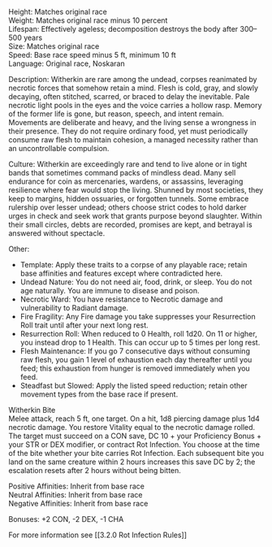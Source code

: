 Height: Matches original race  
Weight: Matches original race minus 10 percent  
Lifespan: Effectively ageless; decomposition destroys the body after 300–500 years  
Size: Matches original race  
Speed: Base race speed minus 5 ft, minimum 10 ft  
Language: Original race, Noskaran

Description: Witherkin are rare among the undead, corpses reanimated by necrotic forces that somehow retain a mind. Flesh is cold, gray, and slowly decaying, often stitched, scarred, or braced to delay the inevitable. Pale necrotic light pools in the eyes and the voice carries a hollow rasp. Memory of the former life is gone, but reason, speech, and intent remain. Movements are deliberate and heavy, and the living sense a wrongness in their presence. They do not require ordinary food, yet must periodically consume raw flesh to maintain cohesion, a managed necessity rather than an uncontrollable compulsion.

Culture: Witherkin are exceedingly rare and tend to live alone or in tight bands that sometimes command packs of mindless dead. Many sell endurance for coin as mercenaries, wardens, or assassins, leveraging resilience where fear would stop the living. Shunned by most societies, they keep to margins, hidden ossuaries, or forgotten tunnels. Some embrace rulership over lesser undead; others choose strict codes to hold darker urges in check and seek work that grants purpose beyond slaughter. Within their small circles, debts are recorded, promises are kept, and betrayal is answered without spectacle.

Other:
- Template: Apply these traits to a corpse of any playable race; retain base affinities and features except where contradicted here.
- Undead Nature: You do not need air, food, drink, or sleep. You do not age naturally. You are immune to disease and poison.
- Necrotic Ward: You have resistance to Necrotic damage and vulnerability to Radiant damage.
- Fire Fragility: Any Fire damage you take suppresses your Resurrection Roll trait until after your next long rest.
- Resurrection Roll: When reduced to 0 Health, roll 1d20. On 11 or higher, you instead drop to 1 Health. This can occur up to 5 times per long rest.
- Flesh Maintenance: If you go 7 consecutive days without consuming raw flesh, you gain 1 level of exhaustion each day thereafter until you feed; this exhaustion from hunger is removed immediately when you feed.
- Steadfast but Slowed: Apply the listed speed reduction; retain other movement types from the base race if present.

Witherkin Bite  
Melee attack, reach 5 ft, one target. On a hit, 1d8 piercing damage plus 1d4 necrotic damage. You restore Vitality equal to the necrotic damage rolled. The target must succeed on a CON save, DC 10 + your Proficiency Bonus + your STR or DEX modifier, or contract Rot Infection. You choose at the time of the bite whether your bite carries Rot Infection. Each subsequent bite you land on the same creature within 2 hours increases this save DC by 2; the escalation resets after 2 hours without being bitten.

Positive Affinities: Inherit from base race  
Neutral Affinities: Inherit from base race  
Negative Affinities: Inherit from base race  

Bonuses: +2 CON, -2 DEX, -1 CHA

For more information see [[3.2.0 Rot Infection Rules]]